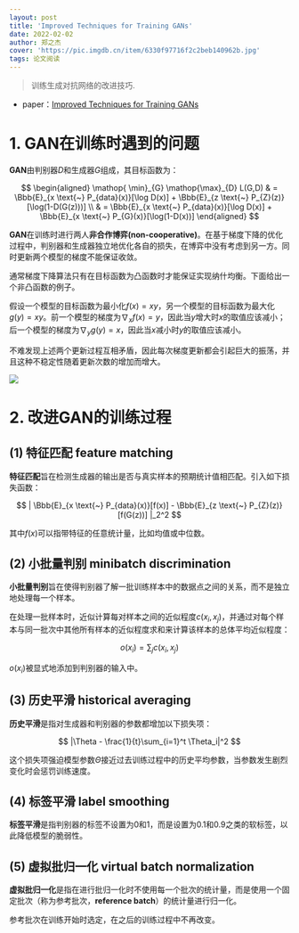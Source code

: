 ```yaml
---
layout: post
title: 'Improved Techniques for Training GANs'
date: 2022-02-02
author: 郑之杰
cover: 'https://pic.imgdb.cn/item/6330f97716f2c2beb140962b.jpg'
tags: 论文阅读
---
```


> 训练生成对抗网络的改进技巧.

- paper：[Improved Techniques for Training GANs](https://arxiv.org/abs/1606.03498)

# 1. GAN在训练时遇到的问题

**GAN**由判别器$D$和生成器$G$组成，其目标函数为：

$$ \begin{aligned} \mathop{ \min}_{G} \mathop{\max}_{D} L(G,D) & =  \Bbb{E}_{x \text{~} P_{data}(x)}[\log D(x)] + \Bbb{E}_{z \text{~} P_{Z}(z)}[\log(1-D(G(z)))] \\ & =  \Bbb{E}_{x \text{~} P_{data}(x)}[\log D(x)] + \Bbb{E}_{x \text{~} P_{G}(x)}[\log(1-D(x))] \end{aligned} $$

**GAN**在训练时进行两人**非合作博弈(non-cooperative)**。在基于梯度下降的优化过程中，判别器和生成器独立地优化各自的损失，在博弈中没有考虑到另一方。同时更新两个模型的梯度不能保证收敛。

通常梯度下降算法只有在目标函数为凸函数时才能保证实现纳什均衡。下面给出一个非凸函数的例子。

假设一个模型的目标函数为最小化$f(x) = xy$，另一个模型的目标函数为最大化$g(y)=xy$。前一个模型的梯度为$\nabla_xf(x)=y$，因此当$y$增大时$x$的取值应该减小；后一个模型的梯度为$\nabla_yg(y)=x$，因此当$x$减小时$y$的取值应该减小。

不难发现上述两个更新过程互相矛盾，因此每次梯度更新都会引起巨大的振荡，并且这种不稳定性随着更新次数的增加而增大。

![](https://pic.imgdb.cn/item/633100d816f2c2beb1469f32.jpg)

# 2. 改进GAN的训练过程

## (1) 特征匹配 feature matching

**特征匹配**旨在检测生成器的输出是否与真实样本的预期统计值相匹配。引入如下损失函数：

$$ | \Bbb{E}_{x \text{~} P_{data}(x)}[f(x)] - \Bbb{E}_{z \text{~} P_{Z}(z)} [f(G(z))]  |_2^2 $$

其中$f(x)$可以指带特征的任意统计量，比如均值或中位数。

## (2) 小批量判别 minibatch discrimination

**小批量判别**旨在使得判别器了解一批训练样本中的数据点之间的关系，而不是独立地处理每一个样本。

在处理一批样本时，近似计算每对样本之间的近似程度$c(x_i,x_j)$，并通过对每个样本与同一批次中其他所有样本的近似程度求和来计算该样本的总体平均近似程度：

$$ o(x_i) = \sum_j c(x_i,x_j) $$

$o(x_i)$被显式地添加到判别器的输入中。

## (3) 历史平滑 historical averaging

**历史平滑**是指对生成器和判别器的参数都增加以下损失项：

$$ |\Theta - \frac{1}{t}\sum_{i=1}^t \Theta_i|^2 $$

这个损失项强迫模型参数$\Theta$接近过去训练过程中的历史平均参数，当参数发生剧烈变化时会惩罚训练速度。

## (4) 标签平滑 label smoothing

**标签平滑**是指判别器的标签不设置为$0$和$1$，而是设置为$0.1$和$0.9$之类的软标签，以此降低模型的脆弱性。

## (5) 虚拟批归一化 virtual batch normalization

**虚拟批归一化**是指在进行批归一化时不使用每一个批次的统计量，而是使用一个固定批次（称为参考批次，**reference batch**）的统计量进行归一化。

参考批次在训练开始时选定，在之后的训练过程中不再改变。

